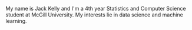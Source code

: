 My name is Jack Kelly and I'm a 4th year Statistics and Computer Science student at McGill University. My interests lie in data science and machine learning.
